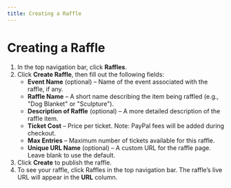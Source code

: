 ```yaml
---
title: Creating a Raffle
---
```

# Creating a Raffle

1. In the top navigation bar, click **Raffles**.
1. Click **Create Raffle**, then fill out the following fields:
    * **Event Name** (optional) – Name of the event associated with the raffle, if any.
    * **Raffle Name** – A short name describing the item being raffled (e.g., "Dog Blanket" or "Sculpture").
    * **Description of Raffle** (optional) – A more detailed description of the raffle item.
    * **Ticket Cost** – Price per ticket. Note: PayPal fees will be added during checkout.
    * **Max Entries** – Maximum number of tickets available for this raffle.
    * **Unique URL Name** (optional) – A custom URL for the raffle page. Leave blank to use the default.
1. Click **Create** to publish the raffle.
1. To see your raffle, click Raffles in the top navigation bar. The raffle’s live URL will appear in the **URL** column.